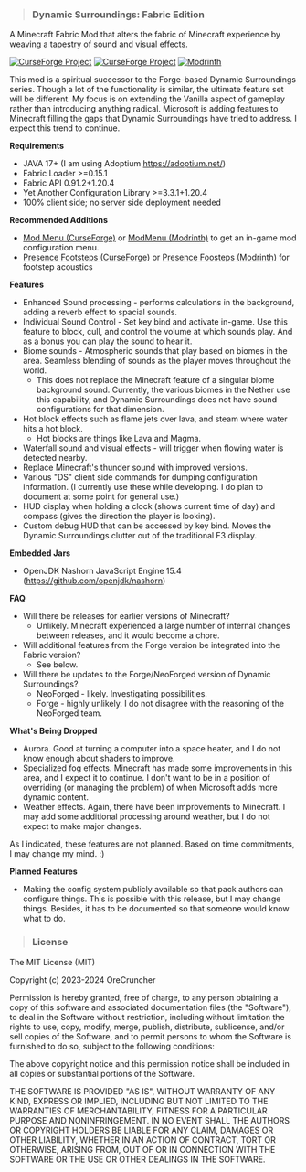 > ### Dynamic Surroundings: Fabric Edition
A Minecraft Fabric Mod that alters the fabric of Minecraft experience by weaving a tapestry of sound and visual effects.

<a href="https://www.curseforge.com/minecraft/mc-mods/dynamic-surroundings-fabric-edition"><img src="http://cf.way2muchnoise.eu/versions/535715.svg" alt="CurseForge Project"/></a>
<a href="https://www.curseforge.com/minecraft/mc-mods/dynamic-surroundings-fabric-edition"><img src="http://cf.way2muchnoise.eu/full_535715_downloads.svg" alt="CurseForge Project"/></a>
<a href="https://modrinth.com/mod/dynamicsurroundingsfabric"><img src="https://img.shields.io/badge/Mod-rinth-brightgreen" alt="Modrinth"></a>

This mod is a spiritual successor to the Forge-based Dynamic Surroundings series.
Though a lot of the functionality is similar, the ultimate feature set will be different.
My focus is on extending the Vanilla aspect of gameplay rather than introducing anything radical.
Microsoft is adding features to Minecraft filling the gaps that Dynamic Surroundings have tried to address.
I expect this trend to continue.

**Requirements**
* JAVA 17+ (I am using Adoptium https://adoptium.net/)
* Fabric Loader >=0.15.1
* Fabric API 0.91.2+1.20.4
* Yet Another Configuration Library >=3.3.1+1.20.4
* 100% client side; no server side deployment needed

**Recommended Additions**
* [Mod Menu (CurseForge)](https://www.curseforge.com/minecraft/mc-mods/modmenu) or [ModMenu (Modrinth)](https://modrinth.com/mod/modmenu) to get an in-game mod configuration menu.
* [Presence Footsteps (CurseForge)](https://www.curseforge.com/minecraft/mc-mods/presence-footsteps) or [Presence Foosteps (Modrinth)](https://modrinth.com/mod/presence-footsteps) for footstep acoustics

**Features**
* Enhanced Sound processing - performs calculations in the background, adding a reverb effect to spacial sounds.
* Individual Sound Control - Set key bind and activate in-game.  Use this feature to block, cull, and control the volume at which sounds play.  And as a bonus you can play the sound to hear it.
* Biome sounds - Atmospheric sounds that play based on biomes in the area.  Seamless blending of sounds as the player moves throughout the world.
    * This does not replace the Minecraft feature of a singular biome background sound.  Currently, the various biomes in the Nether use this capability, and Dynamic Surroundings does not have sound configurations for that dimension.
* Hot block effects such as flame jets over lava, and steam where water hits a hot block.
    * Hot blocks are things like Lava and Magma.
* Waterfall sound and visual effects - will trigger when flowing water is detected nearby.
* Replace Minecraft's thunder sound with improved versions.
* Various "DS" client side commands for dumping configuration information.  (I currently use these while developing. I do plan to document at some point for general use.)
* HUD display when holding a clock (shows current time of day) and compass (gives the direction the player is looking).
* Custom debug HUD that can be accessed by key bind.  Moves the Dynamic Surroundings clutter out of the traditional F3 display.

**Embedded Jars**
* OpenJDK Nashorn JavaScript Engine 15.4 (https://github.com/openjdk/nashorn)

**FAQ**
* Will there be releases for earlier versions of Minecraft?
    * Unlikely. Minecraft experienced a large number of internal changes between releases, and it would become a chore.
* Will additional features from the Forge version be integrated into the Fabric version?
    * See below.
* Will there be updates to the Forge/NeoForged version of Dynamic Surroundings?
  * NeoForged - likely.  Investigating possibilities.
  * Forge - highly unlikely.  I do not disagree with the reasoning of the NeoForged team. 
  
**What's Being Dropped**
* Aurora.  Good at turning a computer into a space heater, and I do not know enough about shaders to improve.
* Specialized fog effects.  Minecraft has made some improvements in this area, and I expect it to continue.  I don't want to be in a position of overriding (or managing the problem) of when Microsoft adds more dynamic content.
* Weather effects.  Again, there have been improvements to Minecraft.  I may add some additional processing around weather, but I do not expect to make major changes.

As I indicated, these features are not planned.  Based on time commitments, I may change my mind. :) 

**Planned Features**
* Making the config system publicly available so that pack authors can configure things.  This is possible with this release, but I may change things.  Besides, it has to be documented so that someone would know what to do.

> ### License
The MIT License (MIT)

Copyright (c) 2023-2024 OreCruncher

Permission is hereby granted, free of charge, to any person obtaining a copy
of this software and associated documentation files (the "Software"), to deal
in the Software without restriction, including without limitation the rights
to use, copy, modify, merge, publish, distribute, sublicense, and/or sell
copies of the Software, and to permit persons to whom the Software is
furnished to do so, subject to the following conditions:

The above copyright notice and this permission notice shall be included in
all copies or substantial portions of the Software.

THE SOFTWARE IS PROVIDED "AS IS", WITHOUT WARRANTY OF ANY KIND, EXPRESS OR
IMPLIED, INCLUDING BUT NOT LIMITED TO THE WARRANTIES OF MERCHANTABILITY,
FITNESS FOR A PARTICULAR PURPOSE AND NONINFRINGEMENT. IN NO EVENT SHALL THE
AUTHORS OR COPYRIGHT HOLDERS BE LIABLE FOR ANY CLAIM, DAMAGES OR OTHER
LIABILITY, WHETHER IN AN ACTION OF CONTRACT, TORT OR OTHERWISE, ARISING FROM,
OUT OF OR IN CONNECTION WITH THE SOFTWARE OR THE USE OR OTHER DEALINGS IN
THE SOFTWARE.